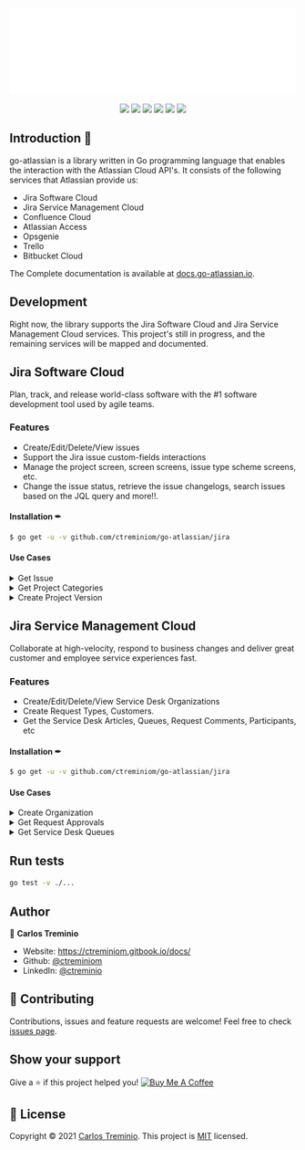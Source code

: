 <p align="center"><img width="600" src="./jira/mocks/go-atlassian-logo.svg" alt="Go-Atlassian logo"></p>

<p align="center">
    <a href="https://pkg.go.dev/github.com/ctreminiom/go-atlassian"><img src="https://pkg.go.dev/badge/github.com/ctreminiom/go-atlassian?utm_source=godoc"></a>
    <a href="https://goreportcard.com/report/github.com/ctreminiom/go-atlassian"><img src="https://goreportcard.com/badge/ctreminiom/go-atlassian"></a>
    <a href="https://codecov.io/gh/ctreminiom/go-atlassian"><img src="https://codecov.io/gh/ctreminiom/go-atlassian/branch/main/graph/badge.svg?token=G0KPNMTIRV"></a>
    <a href="https://github.com/ctreminiom/go-atlassian/blob/master/LICENSE"><img src="https://img.shields.io/badge/license-MIT-blue.svg"></a>
    <a href="https://github.com/ctreminiom/go-atlassian/actions?query=workflow%3ATesting"><img src="https://img.shields.io/github/workflow/status/ctreminiom/go-atlassian/Testing?label=%F0%9F%A7%AA%20tests&style=flat&color=75C46B"></a>
    <a href="https://docs.go-atlassian.io/"><img src="https://img.shields.io/badge/%F0%9F%92%A1%20go-documentation-00ACD7.svg?style=flat"></a>
</p>

## Introduction 📖

go-atlassian is a library written in Go programming language that enables the interaction with the Atlassian Cloud API's. It consists of the following services that Atlassian provide us:
* Jira Software Cloud
* Jira Service Management Cloud
* Confluence Cloud
* Atlassian Access 
* Opsgenie
* Trello
* Bitbucket Cloud

The Complete documentation is available at [docs.go-atlassian.io](https://docs.go-atlassian.io/).

## Development
Right now, the library supports the Jira Software Cloud and Jira Service Management Cloud services. This project's still in progress, and the remaining services will be mapped and documented.

## Jira Software Cloud 
Plan, track, and release world-class software with the #1 software development tool used by agile teams.

### Features
* Create/Edit/Delete/View issues 
* Support the Jira issue custom-fields interactions
* Manage the project screen, screen screens, issue type scheme screens, etc.
* Change the issue status, retrieve the issue changelogs, search issues based on the JQL query and more!!.

#### Installation ✒
```sh
$ go get -u -v github.com/ctreminiom/go-atlassian/jira
```

#### Use Cases

<details><summary>Get Issue</summary>

```go
package main

import (
	"context"
	"github.com/ctreminiom/go-atlassian/jira"
	"log"
	"os"
)

func main() {

	var (
		host  = os.Getenv("HOST")
		mail  = os.Getenv("MAIL")
		token = os.Getenv("TOKEN")
	)

	atlassian, err := jira.New(nil, host)
	if err != nil {
		return
	}

	atlassian.Auth.SetBasicAuth(mail, token)

	issue, response, err := atlassian.Issue.Get(context.Background(), "KP-12", []string{"status"}, []string{"transitions"})
	if err != nil {
		if response != nil {
			log.Println("Response HTTP Response", string(response.BodyAsBytes))
			log.Println(response.StatusCode)
		}
		log.Fatal(err)
	}

	log.Println("Response HTTP Code", response.StatusCode)
	log.Println("HTTP Endpoint Used", response.Endpoint)
	log.Println(issue.Key)
}
```
</details>

<details><summary>Get Project Categories</summary>

```go
package main

import (
	"context"
	"github.com/ctreminiom/go-atlassian/jira"
	"log"
	"os"
)

func main() {

	/*
		----------- Set an environment variable in git bash -----------
		export HOST="https://ctreminiom.atlassian.net/"
		export MAIL="MAIL_ADDRESS"
		export TOKEN="TOKEN_API"

		Docs: https://stackoverflow.com/questions/34169721/set-an-environment-variable-in-git-bash
	*/

	var (
		host  = os.Getenv("HOST")
		mail  = os.Getenv("MAIL")
		token = os.Getenv("TOKEN")
	)

	atlassian, err := jira.New(nil, host)
	if err != nil {
		log.Fatal(err)
	}

	atlassian.Auth.SetBasicAuth(mail, token)

	categories, response, err := atlassian.Project.Category.Gets(context.Background())
	if err != nil {
		if response != nil {
			log.Println("Response HTTP Response", string(response.BodyAsBytes))
		}
		log.Fatal(err)
	}

	log.Println("Response HTTP Code", response.StatusCode)
	log.Println("HTTP Endpoint Used", response.Endpoint)

	for _, category := range *categories {

		log.Println("----------------")
		log.Println(category.Self)
		log.Println(category.ID)
		log.Println(category.Name)
		log.Println(category.Description)
		log.Println("----------------")
	}
}

```
</details>

<details><summary>Create Project Version</summary>

```go
package main

import (
	"context"
	"github.com/ctreminiom/go-atlassian/jira"
	"log"
	"os"
)

func main() {

	/*
		----------- Set an environment variable in git bash -----------
		export HOST="https://ctreminiom.atlassian.net/"
		export MAIL="MAIL_ADDRESS"
		export TOKEN="TOKEN_API"

		Docs: https://stackoverflow.com/questions/34169721/set-an-environment-variable-in-git-bash
	*/

	var (
		host  = os.Getenv("HOST")
		mail  = os.Getenv("MAIL")
		token = os.Getenv("TOKEN")
	)

	atlassian, err := jira.New(nil, host)
	if err != nil {
		log.Fatal(err)
	}

	atlassian.Auth.SetBasicAuth(mail, token)

	payload := &jira.ProjectVersionPayloadScheme{
		Archived:    false,
		ReleaseDate: "2021-03-06",
		Name:        "Version Sandbox",
		Description: "Version Sandbox description",
		ProjectID:   10000,
		Released:    false,
		StartDate:   "2021-03-02",
	}

	newVersion, response, err := atlassian.Project.Version.Create(context.Background(), payload)
	if err != nil {
		if response != nil {
			log.Println("Response HTTP Response", string(response.BodyAsBytes))
		}
		log.Fatal(err)
	}

	log.Println("Response HTTP Code", response.StatusCode)
	log.Println("HTTP Endpoint Used", response.Endpoint)
	log.Printf("The new version has been created with the ID %v", newVersion.ID)
}

```
</details>

## Jira Service Management Cloud
Collaborate at high-velocity, respond to business changes and deliver great customer and employee service experiences fast.

### Features
* Create/Edit/Delete/View Service Desk Organizations
* Create Request Types, Customers.
* Get the Service Desk Articles, Queues, Request Comments, Participants, etc  

#### Installation ✒
```sh
$ go get -u -v github.com/ctreminiom/go-atlassian/jira
```

#### Use Cases

<details><summary>Create Organization</summary>

```go
package main

import (
	"context"
	"github.com/ctreminiom/go-atlassian/jira"
	"log"
	"os"
)

func main() {

	var (
		host  = os.Getenv("HOST")
		mail  = os.Getenv("MAIL")
		token = os.Getenv("TOKEN")
	)

	atlassian, err := jira.New(nil, host)
	if err != nil {
		return
	}

	atlassian.Auth.SetBasicAuth(mail, token)
	atlassian.Auth.SetUserAgent("curl/7.54.0")

	var organizationName = "Organization Name"

	newOrganization, response, err := atlassian.ServiceManagement.Organization.Create(context.Background(), organizationName)
	if err != nil {
		if response != nil {
			log.Println("Response HTTP Response", string(response.BodyAsBytes))
			log.Println("HTTP Endpoint Used", response.Endpoint)
		}
		log.Fatal(err)
	}

	log.Println("Response HTTP Code", response.StatusCode)
	log.Println("HTTP Endpoint Used", response.Endpoint)
	log.Printf("The organization has been created: %v", newOrganization.ID)
}
```
</details>

<details><summary>Get Request Approvals</summary>

```go
package main

import (
	"context"
	"encoding/json"
	"github.com/ctreminiom/go-atlassian/jira"
	"log"
	"os"
)

func main() {

	var (
		host  = os.Getenv("HOST")
		mail  = os.Getenv("MAIL")
		token = os.Getenv("TOKEN")
	)

	atlassian, err := jira.New(nil, host)
	if err != nil {
		return
	}

	atlassian.Auth.SetBasicAuth(mail, token)
	atlassian.Auth.SetUserAgent("curl/7.54.0")

	var issueKey = "DESK-12"
	approvals, response, err := atlassian.ServiceManagement.Request.Approval.Gets(context.Background(), issueKey, 0, 50)
	if err != nil {
		if response != nil {
			log.Println("Response HTTP Response", string(response.BodyAsBytes))
			log.Println("HTTP Endpoint Used", response.Endpoint)
		}
		log.Fatal(err)
	}

	log.Println("Response HTTP Code", response.StatusCode)
	log.Println("HTTP Endpoint Used", response.Endpoint)

	for _, customRequest := range approvals.Values {

		dataAsJson, err := json.MarshalIndent(customRequest, "", "\t")
		if err != nil {
			log.Fatal(err)
		}

		log.Println(string(dataAsJson))
	}

}
```
</details>

<details><summary>Get Service Desk Queues</summary>

```go
package main

import (
	"context"
	"github.com/ctreminiom/go-atlassian/jira"
	"log"
	"os"
)

func main() {

	var (
		host  = os.Getenv("HOST")
		mail  = os.Getenv("MAIL")
		token = os.Getenv("TOKEN")
	)

	atlassian, err := jira.New(nil, host)
	if err != nil {
		return
	}

	atlassian.Auth.SetBasicAuth(mail, token)
	atlassian.Auth.SetUserAgent("curl/7.54.0")

	var (
		serviceDeskID      = 1
		includeCount  bool = true
		start, limit  int  = 0, 50
	)

	queues, response, err := atlassian.ServiceManagement.ServiceDesk.Queue.Gets(context.Background(), serviceDeskID, includeCount, start, limit)
	if err != nil {
		if response != nil {
			log.Println("Response HTTP Response", string(response.BodyAsBytes))
			log.Println("HTTP Endpoint Used", response.Endpoint)
		}
		log.Fatal(err)
	}

	for pos, queue := range queues.Values {

		log.Println("------------------------------------")
		log.Printf("Queue ID #%v: %v", pos+1, queue.ID)
		log.Printf("Queue Name #%v: %v", pos+1, queue.Name)
		log.Printf("Queue JQL #%v: %v", pos+1, queue.Jql)
		log.Printf("Queue Issue Count #%v: %v", pos+1, queue.IssueCount)
		log.Printf("Queue Fields #%v: %v", pos+1, queue.Fields)
		log.Println("------------------------------------")
	}

}
```
</details>

## Run tests
```sh
go test -v ./...
```

## Author 

👤 **Carlos Treminio**
* Website: https://ctreminiom.gitbook.io/docs/
* Github: [@ctreminiom](https://github.com/ctreminiom)
* LinkedIn: [@ctreminio](https://linkedin.com/in/ctreminio)

## 🤝 Contributing
Contributions, issues and feature requests are welcome!
Feel free to check [issues page](https://github.com/ctreminiom/go-atlassian/issues).
## Show your support
Give a ⭐️ if this project helped you!
[![Buy Me A Coffee](https://www.buymeacoffee.com/assets/img/custom_images/orange_img.png)](https://www.buymeacoffee.com/ctreminiom)

## 📝 License
Copyright © 2021 [Carlos Treminio](https://github.com/ctreminiom).
This project is [MIT](https://opensource.org/licenses/MIT) licensed.
